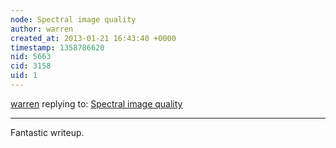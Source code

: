 ```yaml
---
node: Spectral image quality
author: warren
created_at: 2013-01-21 16:43:40 +0000
timestamp: 1358786620
nid: 5663
cid: 3158
uid: 1
---
```




[warren](../profile/warren) replying to: [Spectral image quality](../notes/cfastie/1-21-2013/spectrometer-image-quality)

----
Fantastic writeup.